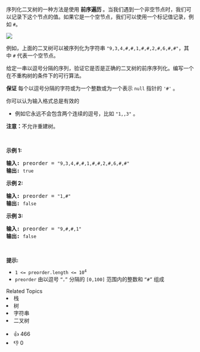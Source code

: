 <p>序列化二叉树的一种方法是使用 <strong>前序遍历 </strong>。当我们遇到一个非空节点时，我们可以记录下这个节点的值。如果它是一个空节点，我们可以使用一个标记值记录，例如 <code>#</code>。</p>

<p><img src="https://assets.leetcode.com/uploads/2021/03/12/pre-tree.jpg" /></p>

<p>例如，上面的二叉树可以被序列化为字符串 <code>"9,3,4,#,#,1,#,#,2,#,6,#,#"</code>，其中 <code>#</code> 代表一个空节点。</p>

<p>给定一串以逗号分隔的序列，验证它是否是正确的二叉树的前序序列化。编写一个在不重构树的条件下的可行算法。</p>

<p><strong>保证</strong> 每个以逗号分隔的字符或为一个整数或为一个表示 <code>null</code> 指针的 <code>'#'</code> 。</p>

<p>你可以认为输入格式总是有效的</p>

<ul> 
 <li>例如它永远不会包含两个连续的逗号，比如&nbsp;<code>"1,,3"</code> 。</li> 
</ul>

<p><strong>注意：</strong>不允许重建树。</p>

<p>&nbsp;</p>

<p><strong>示例 1:</strong></p>

<pre>
<strong>输入: </strong>preorder = <span><code>"9,3,4,#,#,1,#,#,2,#,6,#,#"</code></span>
<strong>输出: </strong><span><code>true</code></span></pre>

<p><strong>示例&nbsp;2:</strong></p>

<pre>
<strong>输入: </strong>preorder = <span><code>"1,#"</code></span>
<strong>输出: </strong><span><code>false</code></span>
</pre>

<p><strong>示例 3:</strong></p>

<pre>
<strong>输入: </strong>preorder = <span><code>"9,#,#,1"</code></span>
<strong>输出: </strong><span><code>false</code></span>
</pre>

<p>&nbsp;</p>

<p><strong>提示:</strong></p>

<ul> 
 <li><code>1 &lt;= preorder.length &lt;= 10<sup>4</sup></code></li> 
 <li><code>preorder</code>&nbsp;由以逗号&nbsp;<code>“，”</code> 分隔的 <code>[0,100]</code> 范围内的整数和 <code>“#”</code> 组成</li> 
</ul>

<div><div>Related Topics</div><div><li>栈</li><li>树</li><li>字符串</li><li>二叉树</li></div></div><br><div><li>👍 466</li><li>👎 0</li></div>